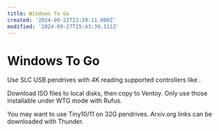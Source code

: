 ```yaml
---
title: Windows To Go
created: '2024-09-22T23:39:11.000Z'
modified: '2024-09-27T15:43:39.111Z'
---
```


# Windows To Go

Use SLC USB pendrives with 4K reading supported controllers like .

Download ISO files to local disks, then copy to Ventoy. Only use those installable under WTG mode with Rufus.

You may want to use Tiny10/11 on 32G pendrives. Arxiv.org links can be downloaded with Thunder.
